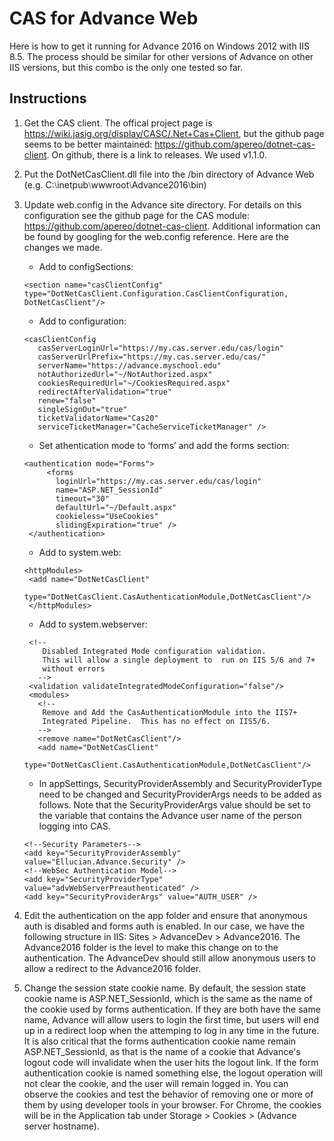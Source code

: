 # CAS for Advance Web

Here is how to get it running for Advance 2016 on Windows 2012 with IIS 8.5. The process should be similar for other versions of Advance on other IIS versions, but this combo is the only one tested so far. 

## Instructions
1. Get the CAS client. The offical project page is https://wiki.jasig.org/display/CASC/.Net+Cas+Client,
but the github page seems to be better maintained: https://github.com/apereo/dotnet-cas-client. On github, there is a link to releases. We used v1.1.0.

2. Put the DotNetCasClient.dll file into the /bin directory of Advance Web (e.g. C:⧵inetpub⧵wwwroot⧵Advance2016⧵bin)

3. Update web.config in the Advance site directory. For details on this configuration see the github page for the CAS module: https://github.com/apereo/dotnet-cas-client. Additional information can be found by googling for the web.config reference. Here are the changes we made.

   * Add to configSections:
   
   `<section name="casClientConfig" type="DotNetCasClient.Configuration.CasClientConfiguration, DotNetCasClient"/>`
   
   * Add to configuration:
   ```
   <casClientConfig
      casServerLoginUrl="https://my.cas.server.edu/cas/login"
      casServerUrlPrefix="https://my.cas.server.edu/cas/"
      serverName="https://advance.myschool.edu"
      notAuthorizedUrl="~/NotAuthorized.aspx"
      cookiesRequiredUrl="~/CookiesRequired.aspx"
      redirectAfterValidation="true"
      renew="false"
      singleSignOut="true"
      ticketValidatorName="Cas20"
      serviceTicketManager="CacheServiceTicketManager" />
   ```
   * Set athentication mode to ‘forms’ and add the forms section:
   ```
   <authentication mode="Forms">
        <forms
          loginUrl="https://my.cas.server.edu/cas/login"
          name="ASP.NET_SessionId"
          timeout="30"
          defaultUrl="~/Default.aspx"
          cookieless="UseCookies"
          slidingExpiration="true" />
    </authentication>
   ```
   * Add to system.web:
   ```
   <httpModules>
    <add name="DotNetCasClient"
         type="DotNetCasClient.CasAuthenticationModule,DotNetCasClient"/>
    </httpModules>
   ```
   * Add to system.webserver:
   ```
    <!--
       Disabled Integrated Mode configuration validation.
       This will allow a single deployment to  run on IIS 5/6 and 7+
       without errors
      -->
    <validation validateIntegratedModeConfiguration="false"/>
    <modules>
      <!--
       Remove and Add the CasAuthenticationModule into the IIS7+
       Integrated Pipeline.  This has no effect on IIS5/6.
      -->
      <remove name="DotNetCasClient"/>
      <add name="DotNetCasClient"
           type="DotNetCasClient.CasAuthenticationModule,DotNetCasClient"/>
   ```
   * In appSettings, SecurityProviderAssembly and SecurityProviderType need to be changed and SecurityProviderArgs needs to be added as follows. Note that the SecurityProviderArgs value should be set to the variable that contains the Advance user name of the person logging into CAS.
   ```
   <!--Security Parameters-->
   <add key="SecurityProviderAssembly" value="Ellucian.Advance.Security" />
   <!--WebSec Authentication Model-->
   <add key="SecurityProviderType" value="advWebServerPreauthenticated" />
   <add key="SecurityProviderArgs" value="AUTH_USER" />
   ```
4. Edit the authentication on the app folder and ensure that anonymous auth is disabled and forms auth is enabled. In our case, we have the following structure in IIS: Sites > AdvanceDev > Advance2016. The Advance2016 folder is the level to make this change on to the authentication. The AdvanceDev should still allow anonymous users to allow a redirect to the Advance2016 folder.

5. Change the session state cookie name. By default, the session state cookie name is ASP.NET_SessionId, which is the same as the name of the cookie used by forms authentication. If they are both have the same name, Advance will allow users to login the first time, but users will end up in a redirect loop when the attemping to log in any time in the future. It is also critical that the forms authentication cookie name remain ASP.NET_SessionId, as that is the name of a cookie that Advance's logout code will invalidate when the user hits the logout link. If the form authentication cookie is named something else, the logout operation will not clear the cookie, and the user will remain logged in. You can observe the cookies and test the behavior of removing one or more of them by using developer tools in your browser. For Chrome, the cookies will be in the Application tab under Storage > Cookies > (Advance server hostname).


